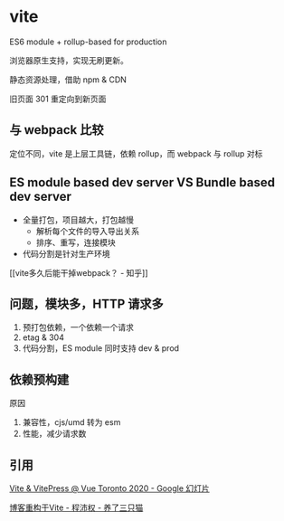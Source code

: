 # vite

ES6 module + rollup-based for production

浏览器原生支持，实现无刷更新。

静态资源处理，借助 npm & CDN

旧页面 301 重定向到新页面

## 与 webpack 比较

定位不同，vite 是上层工具链，依赖 rollup，而 webpack 与 rollup 对标

## ES module based dev server VS Bundle based dev server

- 全量打包，项目越大，打包越慢
  - 解析每个文件的导入导出关系
  - 排序、重写，连接模块
- 代码分割是针对生产环境

[[vite多久后能干掉webpack？ - 知乎]]

## 问题，模块多，HTTP 请求多

1. 预打包依赖，一个依赖一个请求
2. etag & 304
3. 代码分割，ES module 同时支持 dev & prod

## 依赖预构建

原因
1. 兼容性，cjs/umd 转为 esm
2. 性能，减少请求数

## 引用

[Vite & VitePress @ Vue Toronto 2020 - Google 幻灯片](https://docs.google.com/presentation/d/1X1hrFw18v67bEniTPpaI_DBulLdkKNFEc_3nVEm95mM/edit#slide=id.p)

[博客重构于Vite - 程沛权 - 养了三只猫](https://chengpeiquan.com/article/rewrite-in-vite.html)